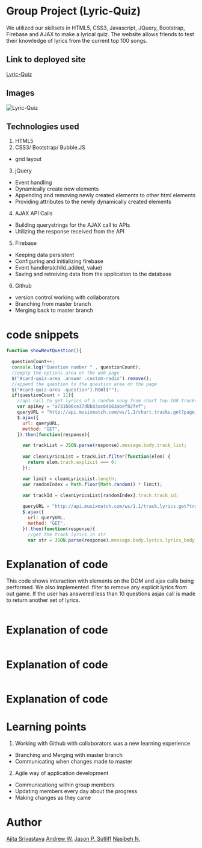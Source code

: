 <!-- Put the name of the project after the # -->
<!-- the # means h1  -->
# Group Project (Lyric-Quiz)

<!-- Put a description of what the project is -->
We utilized our skillsets in HTML5, CSS3, Javascript, JQuery, Bootstrap, Firebase 
and AJAX to make a lyrical quiz. The website allows friends to test their knowledge
of lyrics from the current top 100 songs. 

## Link to deployed site
<!-- make a link to the deployed site --> 
<!-- [What the user will see](the link to the deployed site) -->
[Lyric-Quiz](https://jsutliff.github.io/LyriQuiz/)

<!-- # Images
<!-- take a picture of the image and add it into the readme  -->
<!-- ![image title](path or link to image) -->
<!-- [screen shot of completed assignment](assets/images/screenShot.png) --> 
## Images
![Lyric-Quiz]()

## Technologies used
<!-- make a list of technology used -->
<!-- what you used for this web app, like html css -->
1. HTML5
2. CSS3/ Bootstrap/ Bubble.JS
  * grid layout
3. jQuery
  * Event handling
  * Dynamically create new elements
  * Appending and removing newly created elements to other html elements
  * Providing attributes to the newly dynamically created elements
4. AJAX API Calls
  * Building querystrings for the AJAX call to APIs
  * Utilizing the response received from the API
5. Firebase
  * Keeping data persistent
  * Configuring and initializing firebase 
  * Event handlers(child_added, value)
  * Saving and retreiving data from the application to the database
6. Github
  * version control working with collaborators
  * Branching from master branch
  * Merging back to master branch

<!-- 
1. First ordered list item
2. Another item
⋅⋅* Unordered sub-list. 
1. Actual numbers don't matter, just that it's a number
⋅⋅1. Ordered sub-list
4. And another item. 
-->


# code snippets
<!-- put snippets of code inside ``` ``` so it will look like code -->
<!-- if you want to put blockquotes use a > -->
<!------------JASON--------------------------------->
```javascript
function showNextQuestion(){

  questionCount++;
  console.log("Question number " , questionCount);
  //empty the options area on the web page
  $("#card-quiz-area .answer .custom-radio").remove();
  //append the question to the question area on the page
  $("#card-quiz-area .question").html("");
  if(questionCount < 11){
    //api call to get lyrics of a random song from chart top 100 tracks 
    var apiKey = "a731b06ce37dbb83ac69163abef82fef";
    queryURL = "http://api.musixmatch.com/ws/1.1/chart.tracks.get?page_size=100&f_has_lyrics=1&apikey=" + apiKey;
    $.ajax({
      url: queryURL,
      method: "GET",
    }).then(function(response){

      var trackList = JSON.parse(response).message.body.track_list;
                    
      var cleanLyricsList = trackList.filter(function(elem) {
        return elem.track.explicit === 0;
      });

      var limit = cleanLyricsList.length;
      var randomIndex = Math.floor(Math.random() * limit);
      
      var trackId = cleanLyricsList[randomIndex].track.track_id;

      queryURL = "http://api.musixmatch.com/ws/1.1/track.lyrics.get?track_id=" + trackId + "&apikey=" + apiKey;
      $.ajax({
        url: queryURL,
        method: "GET",
      }).then(function(response){
        //get the track lyrics in str
        var str = JSON.parse(response).message.body.lyrics.lyrics_body;

```
# Explanation of code
This code shows interaction with elements on the DOM and ajax calls being performed.
We also implemented .filter to remove any explicit lyrics from out game. If the user
has answered less than 10 questions asjax call is made to return another set of lyrics. 
<!----------------------------Jason-------------------------------------------->

<!------------ajita--------------------------------->
```javascript

```
# Explanation of code

<!----------------------------ajita-------------------------------------------->

<!------------Andrew--------------------------------->
```javascript

```
# Explanation of code

<!----------------------------Andrew-------------------------------------------->

<!------------nasib--------------------------------->
```javascript

```
# Explanation of code

<!----------------------------nasib-------------------------------------------->

# Learning points
<!-- Learning points where you would write what you thought was helpful -->
1. Working with Github with collaborators was a new learning experience
  * Branching and Merging with master branch
  * Communicating when changes made to master
2. Agile way of application development
  * Communicationg within group members
  * Updating members every day about the progress
  * Making changes as they came

# Author 
<!-- make a link to the deployed site and have your name as the link -->
[Ajita Srivastava](https://ajitas.github.io/Basic-Portfolio/)
[Andrew W.](https://andypants152.github.io/Responsive-Portfolio/)
[Jason P. Sutliff](https://jsutliff.github.io/Basic-Portfolio/)
[Nasibeh N.](https://nasibnia.github.io/Bootstrap-Portfolio/)

